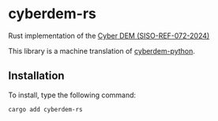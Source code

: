 # cyberdem-rs
Rust implementation of the [Cyber DEM (SISO-REF-072-2024)](https://cdn.ymaws.com/www.sisostandards.org/resource/resmgr/reference_documents_/siso-ref-072-2024.pdf)

This library is a machine translation of [cyberdem-python](https://github.com/cmu-sei/cyberdem-python/tree/master?tab=readme-ov-file).

## Installation

To install, type the following command:

`cargo add cyberdem-rs`

